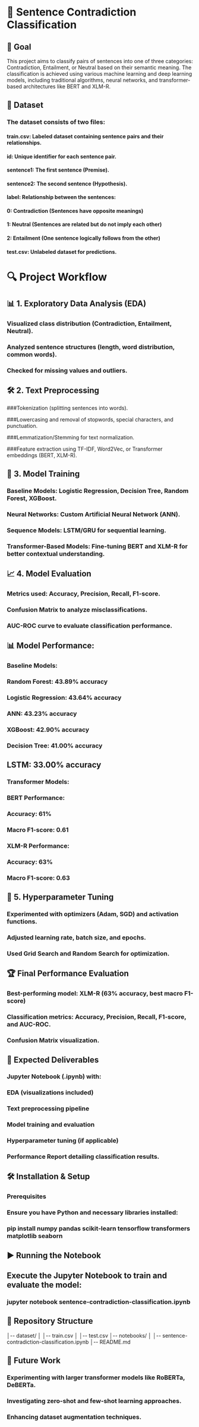 # 🚀 **Sentence Contradiction Classification**
## 🎯 **Goal** <br>


This project aims to classify pairs of sentences into one of three categories: Contradiction, Entailment, or Neutral based on their semantic meaning. The classification is achieved using various machine learning and deep learning models, including traditional algorithms, neural networks, and transformer-based architectures like BERT and XLM-R.



## 📂 **Dataset**  <br>

### The dataset consists of two files:

#### train.csv: Labeled dataset containing sentence pairs and their relationships.

#### id: Unique identifier for each sentence pair.

#### sentence1: The first sentence (Premise).

#### sentence2: The second sentence (Hypothesis).

#### label: Relationship between the sentences:

#### 0: Contradiction (Sentences have opposite meanings)

#### 1: Neutral (Sentences are related but do not imply each other)

#### 2: Entailment (One sentence logically follows from the other)

#### test.csv: Unlabeled dataset for predictions.



# 🔍 **Project Workflow** <br>


## 📊 **1. Exploratory Data Analysis (EDA)**

### Visualized class distribution (Contradiction, Entailment, Neutral).

### Analyzed sentence structures (length, word distribution, common words).

### Checked for missing values and outliers.



## 🛠️ **2. Text Preprocessing** <br>

###Tokenization (splitting sentences into words).

###Lowercasing and removal of stopwords, special characters, and punctuation.

###Lemmatization/Stemming for text normalization.

###Feature extraction using TF-IDF, Word2Vec, or Transformer embeddings (BERT, XLM-R).



## 🤖 **3. Model Training** <br>

### Baseline Models: Logistic Regression, Decision Tree, Random Forest, XGBoost.

### Neural Networks: Custom Artificial Neural Network (ANN).

### Sequence Models: LSTM/GRU for sequential learning.

### Transformer-Based Models: Fine-tuning BERT and XLM-R for better contextual understanding.



## 📈 4. **Model Evaluation** <br>

### Metrics used: Accuracy, Precision, Recall, F1-score.

### Confusion Matrix to analyze misclassifications.

### AUC-ROC curve to evaluate classification performance.



## 📊 **Model Performance:** <br>

### Baseline Models:

### Random Forest: 43.89% accuracy

### Logistic Regression: 43.64% accuracy

### ANN: 43.23% accuracy

### XGBoost: 42.90% accuracy

### Decision Tree: 41.00% accuracy

## LSTM: 33.00% accuracy

### Transformer Models:

### BERT Performance:

### Accuracy: 61%

### Macro F1-score: 0.61

### XLM-R Performance:

### Accuracy: 63%

### Macro F1-score: 0.63



## 🔧 **5. Hyperparameter Tuning** <br>

### Experimented with optimizers (Adam, SGD) and activation functions.

### Adjusted learning rate, batch size, and epochs.

### Used Grid Search and Random Search for optimization.



## 🏆 **Final Performance Evaluation** <br>

### Best-performing model: XLM-R (63% accuracy, best macro F1-score)

### Classification metrics: Accuracy, Precision, Recall, F1-score, and AUC-ROC.

### Confusion Matrix visualization.



## 📜 **Expected Deliverables** <br>

### Jupyter Notebook (.ipynb) with:

### EDA (visualizations included)

### Text preprocessing pipeline

### Model training and evaluation

### Hyperparameter tuning (if applicable)

### Performance Report detailing classification results.



## 🛠️ **Installation & Setup** <br>

### Prerequisites

### Ensure you have Python and necessary libraries installed:

### pip install numpy pandas scikit-learn tensorflow transformers matplotlib seaborn

## ▶️ **Running the Notebook**



## **Execute the Jupyter Notebook to train and evaluate the model:** <br>

### jupyter notebook sentence-contradiction-classification.ipynb



## 📂 **Repository Structure** <br>

│-- dataset/
│   │-- train.csv
│   │-- test.csv
│-- notebooks/
│   │-- sentence-contradiction-classification.ipynb
│-- README.md



## 🚀 **Future Work** <br>

### Experimenting with larger transformer models like RoBERTa, DeBERTa.

### Investigating zero-shot and few-shot learning approaches.

### Enhancing dataset augmentation techniques.


